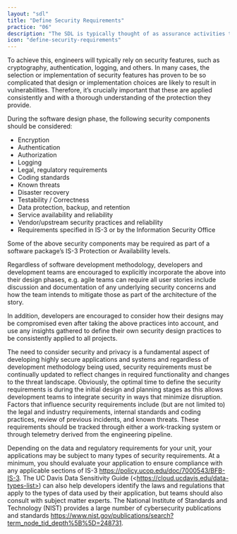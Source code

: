 ```yaml
---
layout: "sdl"
title: "Define Security Requirements"
practice: "06"
description: "The SDL is typically thought of as assurance activities that help engineers implement “secure features”, in that the features are well engineered with respect to security."
icon: "define-security-requirements"
---
```

To achieve this, engineers will typically rely on security features, such as cryptography, authentication, logging, and others. In many cases, the selection or implementation of security features has proven to be so complicated that design or implementation choices are likely to result in vulnerabilities. Therefore, it’s crucially important that these are applied consistently and with a thorough understanding of the protection they provide.

During the software design phase, the following security components should be considered:
* Encryption
* Authentication
* Authorization
* Logging
* Legal, regulatory requirements
* Coding standards
* Known threats
* Disaster recovery
* Testability / Correctness
* Data protection, backup, and retention
* Service availability and reliability
* Vendor/upstream security practices and reliability
* Requirements specified in IS-3 or by the Information Security Office

Some of the above security components may be required as part of a software package’s IS-3 Protection or Availability levels.

Regardless of software development methodology, developers and development teams are encouraged to explicitly incorporate the above into their design phases, e.g. agile teams can require all user stories include discussion and documentation of any underlying security concerns and how the team intends to mitigate those as part of the architecture of the story.

In addition, developers are encouraged to consider how their designs may be compromised even after taking the above practices into account, and use any insights gathered to define their own security design practices to be consistently applied to all projects.

The need to consider security and privacy is a fundamental aspect of developing highly secure applications and systems and regardless of development methodology being used, security requirements must be continually updated to reflect changes in required functionality and changes to the threat landscape. Obviously, the optimal time to define the security requirements is during the initial design and planning stages as this allows development teams to integrate security in ways that minimize disruption. Factors that influence security requirements include (but are not limited to) the legal and industry requirements, internal standards and coding practices, review of previous incidents, and known threats. These requirements should be tracked through either a work-tracking system or through telemetry derived from the engineering pipeline.

Depending on the data and regulatory requirements for your unit, your applications may be subject to many types of security requirements. At a minimum, you should evaluate your application to ensure compliance with any applicable sections of IS-3 <https://policy.ucop.edu/doc/7000543/BFB-IS-3​>. The UC Davis Data Sensitivity Guide (<​https://cloud.ucdavis.edu/data-types-list​>) can also help developers identify the laws and regulations that apply to the types of data used by their application, but teams should also consult with subject matter experts. The National Institute of Standards and Technology (NIST) provides a large number of cybersecurity publications and standards <https://www.nist.gov/publications/search?term_node_tid_depth%5B%5D=248731​>.
